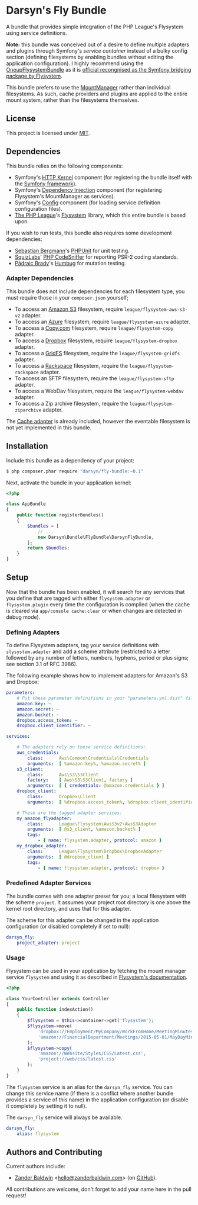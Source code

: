 # Darsyn's Fly Bundle

A bundle that provides simple integration of the PHP League's Flysystem using service definitions.

**Note:** this bundle was conceived out of a desire to define multiple adapters and plugins through Symfony's *service
container* instead of a bulky config section (defining filesystems by enabling bundles without editing the
application configuration). I highly recommend using the
[OneupFlysystemBundle](https://github.com/1up-lab/OneupFlysystemBundle) as it is [official recongnised as the Symfony
bridging package by Flysystem](http://flysystem.thephpleague.com/integrations/).

This bundle prefers to use the [MountManager](http://flysystem.thephpleague.com/mount-manager) rather than individual
filesystems. As such, cache providers and plugins are applied to the entire mount system, rather than the filesystems
themselves.

## License

This project is licensed under [MIT](http://j.mp/mit-license).

## Dependencies

This bundle relies on the following components:

- Symfony's [HTTP Kernel](https://github.com/symfony/httpkernel) component (for registering the bundle itself with the
  [Symfony framework](http://symfony.com)).
- Symfony's [Dependency Injection](https://github.com/symfony/dependencyinjection) component (for registering
  Flysystem's MountManager  as services).
- Symfony's [Config](https://github.com/symfony/config) component (for loading service definition configuration files).
- [The PHP League](http://thephpleague.com/)'s [Flysystem](http://flysystem.thephpleague.com/) library, which this
  entire bundle is based upon.

If you wish to run tests, this bundle also requires some development dependencies:

- [Sebastian Bergmann](https://sebastian-bergmann.de/)'s [PHPUnit](http://phpunit.de) for unit testing.
- [SquizLabs](https://www.squizlabs.com/)' [PHP CodeSniffer](http://pear.php.net/package/PHP_CodeSniffer) for reporting
  PSR-2 coding standards.
- [Pádraic Brady](http://blog.astrumfutura.com/)'s [Humbug](https://github.com/padraic/humbug) for mutation testing.

### Adapter Dependencies

This bundle does not include dependencies for each filesystem type, you must require those in your `composer.json`
yourself;

- To access an [Amazon S3](http://aws.amazon.com/s3) filesystem, require `league/flysystem-aws-s3-v2` adapter.
- To access an [Azure](http://azure.microsoft.com/en-gb/services/storage/) filesystem, require `league/flysystem-azure`
  adapter.
- To access a [Copy.com](https://www.copy.com) filesystem, require `league/flysystem-copy` adapter.
- To access a [Dropbox](https://www.dropbox.com) filesystem, require `league/flysystem-dropbox` adapter.
- To access a [GridFS](http://docs.mongodb.org/manual/core/gridfs) filesystem, require the `league/flysystem-gridfs`
  adapter.
- To access a [Rackspace](https://developer.rackspace.com/) filesystem, require the `league/flysystem-rackspace`
  adapter.
- To access an SFTP filesystem, require the `league/flysystem-sftp` adapter.
- To access a WebDav filesystem, require the `league/flysystem-webdav` adapter.
- To access a Zip archive filesystem, require the `league/flysystem-ziparchive` adapter.

The [Cache adapter](https://github.com/thephpleague/flysystem-cached-adapter) is already included, however the eventable
filesystem is not yet implemented in this bundle.

## Installation

Include this bundle as a dependency of your project:

```bash
$ php composer.phar require "darsyn/fly-bundle:~0.1"
```

Next, activate the bundle in your application kernel:

```php
<?php

class AppBundle
{
    public function registerBundles()
    {
        $bundles = [
            // ...
            new Darsyn\Bundle\FlyBundle\DarsynFlyBundle,
        ];
        return $bundles;
    }
}
```

## Setup

Now that the bundle has been enabled, it will search for any services that you define that are tagged with either
`flysystem.adapter` or `flysystem.plugin` every time the configuration is compiled (when the cache is cleared via
`app/console cache:clear` or when changes are detected in debug mode).

### Defining Adapters

To define Flysystem adapters, tag your service definitions with `slysystem.adapter` and add a scheme attribute
(restricted to a letter followed by any number of letters, numbers, hyphens, period or plus signs; see section 3.1 of
RFC 3986).

The following example shows how to implement adapters for Amazon's S3 and Dropbox:

```yaml
parameters:
    # Put these parameter definitions in your "parameters.yml.dist" file.
    amazon.key: ~
    amazon.secret: ~
    amazon.bucket: ~
    dropbox.access_token: ~
    dropbox.client_identifier: ~

services:

    # The adapters rely on these service definitions:
    aws_credentials:
        class:      Aws\Common\Credentials\Credentials
        arguments:  [ %amazon.key%, %amazon.secret% ]
    s3_client:
        class:      Aws\S3\S3Client
        factory:    [ Aws\S3\S3Client, factory ]
        arguments:  [ { credentials: @amazon.credentials } ]
    dropbox_client:
        class:      Dropbox\Client
        arguments:  [ %dropbox.access_token%, %dropbox.client_identifier% ]

    # These are the tagged adapter services:
    my_amazon_flyadapter:
        class:      League\Flysystem\AwsS3v2\AwsS3Adapter
        arguments:  [ @s3_client, %amazon.bucket% ]
        tags:
            - { name: flysystem.adapter, protocol: amazon }
    my_dropbox_adapter:
        class:      League\Flysystem\Dropbox\DropboxAdapter
        arguments:  [ @dropbox_client ]
        tags:
            - { name: flysystem.adapter, protocol: dropbox }
```

### Predefined Adapter Services

The bundle comes with one adapter preset for you; a local filesystem with the scheme `project`. It assumes your project
root directory is one above the kernel root directory, and uses that for this adapter.

The scheme for this adapter can be changed in the application configuration (or disabled completely if set to null):

```yaml
darsyn_fly:
    project_adapter: project
```

### Usage

Flysystem can be used in your application by fetching the mount manager service `flysystem` and using it as described in
[Flysystem's documentation](http://flysystem.thephpleague.com/mount-manager).

```php
<?php

class YourController extends Controller
{
    public function indexAction()
    {
        $flysystem = $this->container->get('flysystem');
        $flysystem->move(
            'dropbox://Employment/MyCompany/WorkFromHome/MeetingMinutes.doc',
            'amazon://FinancialDepartment/Meetings/2015-05-01/MayDayMinutes.doc'
        );
        $flysystem->copy(
            'amazon://Website/Styles/CSS/Latest.css',
            'project://web/css/latest.css'
        );
    }
}
```

The `flysystem` service is an alias for the `darsyn_fly` service. You can change this service name (if there is a
conflict where another bundle provides a service of this name) in the application configuration (or disable it
completely by setting it to null).

The `darsyn_fly` service will always be available.

```yaml
darsyn_fly:
    alias: flysystem
```

Authors and Contributing
------------------------

Current authors include:

- [Zander Baldwin](https://zanderbaldwin.com) <[hello@zanderbaldwin.com](mailto:hello@zanderbaldwin.com)> (on
[GitHub](https://github.com/zanderbaldwin "Zander Baldwin on GitHub")).

All contributions are welcome, don't forget to add your name here in the pull request!
